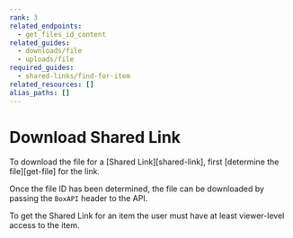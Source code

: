 ```yaml
---
rank: 3
related_endpoints:
  - get_files_id_content
related_guides:
  - downloads/file
  - uploads/file
required_guides:
  - shared-links/find-for-item
related_resources: []
alias_paths: []
---
```


# Download Shared Link

To download the file for a [Shared Link][shared-link], first [determine the
file][get-file] for the link.

Once the file ID has been determined, the file can be downloaded by passing the
`BoxAPI` header to the API.

<Samples id='get_files_id_content' variant='for_shared_file' />

<Message warning>
  To get the Shared Link for an item the user must have at least viewer-level
  access to the item.
</Message>
